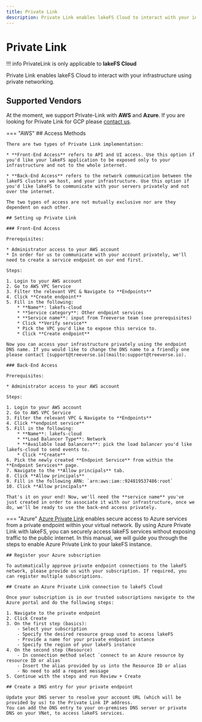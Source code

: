 ```yaml
---
title: Private Link
description: Private Link enables lakeFS Cloud to interact with your infrastructure using private networking.
---
```


# Private Link

!!! info
    PrivateLink is only applicable to **lakeFS Cloud**

Private Link enables lakeFS Cloud to interact with your infrastructure using private networking.


## Supported Vendors

At the moment, we support Private-Link with **AWS** and **Azure**. If you are looking for Private Link for GCP please [contact us](mailto:support@treeverse.io).

=== "AWS"
    ## Access Methods

    There are two types of Private Link implementation:

    * **Front-End Access** refers to API and UI access. Use this option if you'd like your lakeFS application to be exposed only to your infrastructure and not to the whole internet.

    * **Back-End Access** refers to the network communication between the lakeFS clusters we host, and your infrastructure. Use this option if you'd like lakeFS to communicate with your servers privately and not over the internet.

    The two types of access are not mutually exclusive nor are they dependent on each other.

    ## Setting up Private Link

    ### Front-End Access

    Prerequisites:
    
    * Administrator access to your AWS account
    * In order for us to communicate with your account privately, we'll need to create a service endpoint on our end first.

    Steps:

    1. Login to your AWS account
    2. Go to AWS VPC Service
    3. Filter the relevant VPC & Navigate to **Endpoints**
    4. Click **Create endpoint**
    5. Fill in the following:
        * **Name**: lakefs-cloud
        * **Service category**: Other endpoint services
        * **Service name**: input from Treeverse team (see prerequisites)
        * Click **Verify service**
        * Pick the VPC you'd like to expose this service to.
        * Click **Create endpoint**

    Now you can access your infrastructure privately using the endpoint DNS name. If you would like to change the DNS name to a friendly one please contact [support@treeverse.io](mailto:support@treeverse.io).

    ### Back-End Access

    Prerequisites:
    
    * Administrator access to your AWS account

    Steps:

    1. Login to your AWS account
    2. Go to AWS VPC Service
    3. Filter the relevant VPC & Navigate to **Endpoints**
    4. Click **endpoint service**
    5. Fill in the following:
        * **Name**: lakefs-cloud
        * **Load Balancer Type**: Network
        * **Available load balancers**: pick the load balancer you'd like lakefs-cloud to send events to.
        * Click **Create**
    6. Pick the newly created **Endpoint Service** from within the **Endpoint Services** page.
    7. Navigate to the **Allow principals** tab.
    8. Click **Allow principals**
    9. Fill in the following ARN: `arn:aws:iam::924819537486:root`
    10. Click **Allow principals**

    That's it on your end! Now, we'll need the **service name** you've just created in order to associate it with our infrastructure, once we do, we'll be ready to use the back-end access privately.
 
=== "Azure"
    [Azure Private Link](https://learn.microsoft.com/en-us/azure/private-link/private-link-overview) enables secure access to Azure services from a private endpoint within your virtual network.
    By using Azure Private Link with lakeFS, you can securely access lakeFS services without exposing traffic to the public internet.
    In this manual, we will guide you through the steps to enable Azure Private Link to your lakeFS instance.

    ## Register your Azure subscription

    To automatically approve private endpoint connections to the lakeFS network, please provide us with your subscription. If required, you can register multiple subscriptions.

    ## Create an Azure Private Link connection to lakeFS Cloud

    Once your subscription is in our trusted subscriptions navigate to the Azure portal and do the following steps:

    1. Navigate to the private endpoint
    2. Click Create
    3. On the first step (basics):
        - Select your subscription
        - Specify the desired resource group used to access lakeFS
        - Provide a name for your private endpoint instance
        - Specify the region of your lakeFS instance
    4. On the second step (Resource)
        - In connection method select `connect to an Azure resource by resource ID or alias`
        - Insert the alias provided by us into the Resource ID or alias
        - No need to add a request message
    5. Continue with the steps and run Review + Create

    ## Create a DNS entry for your private endpoint

    Update your DNS server to resolve your account URL (which will be provided by us) to the Private Link IP address.
    You can add the DNS entry to your on-premises DNS server or private DNS on your VNet, to access lakeFS services.
